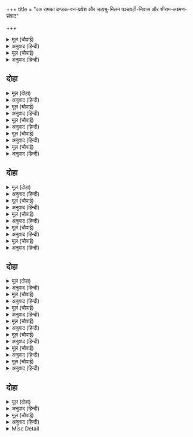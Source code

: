 +++
title = "०७ रामका दण्डक-वन-प्रवेश और जटायु-मिलन पञ्चवटी-निवास और श्रीराम-लक्ष्मण-संवाद"

+++


<details><summary>मूल (चौपाई)</summary>

है प्रभु परम मनोहर ठाऊँ।  
पावन पंचबटी तेहि नाऊँ॥  
दंडक बन पुनीत प्रभु करहू।  
उग्र साप मुनिबर कर हरहू॥
</details>

<details><summary>अनुवाद (हिन्दी)</summary>

हे प्रभो! एक परम मनोहर और पवित्र स्थान है; उसका नाम पञ्चवटी है। हे प्रभो! आप दण्डकवनको [जहाँ पञ्चवटी है] पवित्र कीजिये और श्रेष्ठ मुनि गौतमजीके कठोर शापको हर लीजिये॥ ८॥
</details>

<details><summary>मूल (चौपाई)</summary>

बास करहु तहँ रघुकुल राया।  
कीजे सकल मुनिन्ह पर दाया॥  
चले राम मुनि आयसु पाई।  
तुरतहिं पंचबटी निअराई॥
</details>

<details><summary>अनुवाद (हिन्दी)</summary>

हे रघुकुलके स्वामी! आप सब मुनियोंपर दया करके वहीं निवास कीजिये। मुनिकी आज्ञा पाकर श्रीरामचन्द्रजी वहाँसे चल दिये और शीघ्र ही पञ्चवटीके निकट पहुँच गये॥ ९॥
</details>

## दोहा


<details><summary>मूल (दोहा)</summary>

गीधराज सैं भेंट भइ बहु बिधि प्रीति बढ़ाइ।  
गोदावरी निकट प्रभु रहे परन गृह छाइ॥ १३॥
</details>

<details><summary>अनुवाद (हिन्दी)</summary>

वहाँ गृध्रराज जटायुसे भेंट हुई। उसके साथ बहुत प्रकारसे प्रेम बढ़ाकर प्रभु श्रीरामचन्द्रजी गोदावरीजीके समीप पर्णकुटी छाकर रहने लगे॥ १३॥
</details>

<details><summary>मूल (चौपाई)</summary>

जब ते राम कीन्ह तहँ बासा।  
सुखी भए मुनि बीती त्रासा॥  
गिरि बन नदीं ताल छबि छाए।  
दिन दिन प्रति अति होहिं सुहाए॥
</details>

<details><summary>अनुवाद (हिन्दी)</summary>

जबसे श्रीरामजीने वहाँ निवास किया तबसे मुनि सुखी हो गये, उनका डर जाता रहा। पर्वत, वन, नदी और तालाब शोभासे छा गये। वे दिनोंदिन अधिक सुहावने (मालूम) होने लगे॥ १॥
</details>

<details><summary>मूल (चौपाई)</summary>

खग मृग बृंद अनंदित रहहीं।  
मधुप मधुर गुंजत छबि लहहीं॥  
सो बन बरनि न सक अहिराजा।  
जहाँ प्रगट रघुबीर बिराजा॥
</details>

<details><summary>अनुवाद (हिन्दी)</summary>

पक्षी और पशुओंके समूह आनन्दित रहते हैं और भौंरे मधुर गुंजार करते हुए शोभा पा रहे हैं। जहाँ प्रत्यक्ष श्रीरामजी विराजमान हैं, उस वनका वर्णन सर्पराज शेषजी भी नहीं कर सकते॥ २॥
</details>

<details><summary>मूल (चौपाई)</summary>

एक बार प्रभु सुख आसीना।  
लछिमन बचन कहे छलहीना॥  
सुर नर मुनि सचराचर साईं।  
मैं पूछउँ निज प्रभु की नाईं॥
</details>

<details><summary>अनुवाद (हिन्दी)</summary>

एक बार प्रभु श्रीरामजी सुखसे बैठे हुए थे। उस समय लक्ष्मणजीने उनसे छलरहित (सरल) वचन कहे—हे देवता, मनुष्य, मुनि और चराचरके स्वामी! मैं अपने प्रभुकी तरह (अपना स्वामी समझकर) आपसे पूछता हूँ॥ ३॥
</details>

<details><summary>मूल (चौपाई)</summary>

मोहि समुझाइ कहहु सोइ देवा।  
सब तजि करौं चरन रज सेवा॥  
कहहु ग्यान बिराग अरु माया।  
कहहु सो भगति करहु जेहिं दाया॥
</details>

<details><summary>अनुवाद (हिन्दी)</summary>

हे देव! मुझे समझाकर वही कहिये, जिससे सब छोड़कर मैं आपकी चरणरजकी ही सेवा करूँ। ज्ञान, वैराग्य और मायाका वर्णन कीजिये; और उस भक्तिको कहिये जिसके कारण आप दया करते हैं॥ ४॥
</details>

## दोहा


<details><summary>मूल (दोहा)</summary>

ईस्वर जीव भेद प्रभु सकल कहौ समुझाइ।  
जातें होइ चरन रति सोक मोह भ्रम जाइ॥ १४॥
</details>

<details><summary>अनुवाद (हिन्दी)</summary>

हे प्रभो! ईश्वर और जीवका भेद भी सब समझाकर कहिये, जिससे आपके चरणोंमें मेरी प्रीति हो और शोक, मोह तथा भ्रम नष्ट हो जायँ॥ १४॥
</details>

<details><summary>मूल (चौपाई)</summary>

थोरेहि महँ सब कहउँ बुझाई।  
सुनहु तात मति मन चित लाई॥  
मैं अरु मोर तोर तैं माया।  
जेहिं बस कीन्हे जीव निकाया॥
</details>

<details><summary>अनुवाद (हिन्दी)</summary>

(श्रीरामजीने कहा—) हे तात! मैं थोड़ेहीमें सब समझाकर कहे देता हूँ। तुम मन, चित्त और बुद्धि लगाकर सुनो। मैं और मेरा, तू और तेरा—यही माया है, जिसने समस्त जीवोंको वशमें कर रखा है॥ १॥
</details>

<details><summary>मूल (चौपाई)</summary>

गो गोचर जहँ लगि मन जाई।  
सो सब माया जानेहु भाई॥  
तेहि कर भेद सुनहु तुम्ह सोऊ।  
बिद्या अपर अबिद्या दोऊ॥
</details>

<details><summary>अनुवाद (हिन्दी)</summary>

इन्द्रियोंके विषयोंको और जहाँतक मन जाता है, हे भाई! उस सबको माया जानना। उसके भी—एक विद्या और दूसरी अविद्या, इन दोनों भेदोंको तुम सुनो—॥ २॥
</details>

<details><summary>मूल (चौपाई)</summary>

एक दुष्ट अतिसय दुखरूपा।  
जा बस जीव परा भवकूपा॥  
एक रचइ जग गुन बस जाकें।  
प्रभु प्रेरित नहिं निज बल ताकें॥
</details>

<details><summary>अनुवाद (हिन्दी)</summary>

एक (अविद्या) दुष्ट (दोषयुक्त) है और अत्यन्त दुःखरूप है जिसके वश होकर जीव संसाररूपी कुएँमें पड़ा हुआ है। और एक (विद्या) जिसके वशमें गुण है और जो जगत् की रचना करती है, वह प्रभुसे ही प्रेरित होती है, उसके अपना बल कुछ भी नहीं है॥ ३॥
</details>

<details><summary>मूल (चौपाई)</summary>

ग्यान मान जहँ एकउ नाहीं।  
देख ब्रह्म समान सब माहीं॥  
कहिअ तात सो परम बिरागी।  
तृन सम सिद्धि तीनि गुन त्यागी॥
</details>

<details><summary>अनुवाद (हिन्दी)</summary>

ज्ञान वह है जहाँ (जिसमें) मान आदि एक भी [दोष] नहीं है और जो सबमें समानरूपसे ब्रह्मको देखता है। हे तात! उसीको परम वैराग्यवान् कहना चाहिये जो सारी सिद्धियोंको और तीनों गुणोंको तिनकेके समान त्याग चुका हो॥ ४॥  
[जिसमें मान, दम्भ, हिंसा, क्षमाराहित्य, टेढ़ापन, आचार्यसेवाका अभाव, अपवित्रता, अस्थिरता, मनका निगृहीत न होना, इन्द्रियोंके विषयमें आसक्ति, अहंकार, जन्म-मृत्यु-जरा-व्याधिमय जगत् में सुखबुद्धि, स्त्री-पुत्र-घर आदिमें आसक्ति तथा ममता, इष्ट और अनिष्टकी प्राप्तिमें हर्ष-शोक, भक्तिका अभाव, एकान्तमें मन न लगना, विषयी मनुष्योंके संगमें प्रेम—ये अठारह न हों और नित्य अध्यात्म (आत्मा) में स्थिति तथा तत्त्वज्ञानके अर्थ (तत्त्वज्ञानके द्वारा जाननेयोग्य) परमात्माका नित्य दर्शन हो, वही ज्ञान कहलाता है। देखिये गीता अध्याय १३। ७ से ११]
</details>

## दोहा


<details><summary>मूल (दोहा)</summary>

माया ईस न आपु कहुँ जान कहिअ सो जीव।  
बंध मोच्छ प्रद सर्बपर माया प्रेरक सीव॥ १५॥
</details>

<details><summary>अनुवाद (हिन्दी)</summary>

जो मायाको, ईश्वरको और अपने स्वरूपको नहीं जानता, उसे जीव कहना चाहिये। जो [कर्मानुसार] बन्धन और मोक्ष देनेवाला, सबसे परे और मायाका प्रेरक है वह ईश्वर है॥ १५॥
</details>

<details><summary>मूल (चौपाई)</summary>

धर्म तें बिरति जोग तें ग्याना।  
ग्यान मोच्छप्रद बेद बखाना॥  
जातें बेगि द्रवउँ मैं भाई।  
सो मम भगति भगत सुखदाई॥
</details>

<details><summary>अनुवाद (हिन्दी)</summary>

धर्म (के आचरण) से वैराग्य और योगसे ज्ञान होता है तथा ज्ञान मोक्षका देनेवाला है—ऐसा वेदोंने वर्णन किया है। और हे भाई! जिससे मैं शीघ्र ही प्रसन्न होता हूँ, वह मेरी भक्ति है जो भक्तोंको सुख देनेवाली है॥ १॥
</details>

<details><summary>मूल (चौपाई)</summary>

सो सुतंत्र अवलंब न आना।  
तेहि आधीन ग्यान बिग्याना॥  
भगति तात अनुपम सुखमूला।  
मिलइ जो संत होइँ अनुकूला॥
</details>

<details><summary>अनुवाद (हिन्दी)</summary>

वह भक्ति स्वतन्त्र है, उसको (ज्ञान-विज्ञान आदि किसी) दूसरे साधनका सहारा (अपेक्षा) नहीं है। ज्ञान और विज्ञान तो उसके अधीन हैं। हे तात! भक्ति अनुपम एवं सुखकी मूल है; और वह तभी मिलती है जब संत अनुकूल (प्रसन्न) होते हैं॥ २॥
</details>

<details><summary>मूल (चौपाई)</summary>

भगति कि साधन कहउँ बखानी।  
सुगम पंथ मोहि पावहिं प्रानी॥  
प्रथमहिं बिप्र चरन अति प्रीती।  
निज निज कर्म निरत श्रुति रीती॥
</details>

<details><summary>अनुवाद (हिन्दी)</summary>

अब मैं भक्तिके साधन विस्तारसे कहता हूँ—यह सुगम मार्ग है, जिससे जीव मुझको सहज ही पा जाते हैं। पहले तो ब्राह्मणोंके चरणोंमें अत्यन्त प्रीति हो और वेदकी रीतिके अनुसार अपने-अपने [वर्णाश्रमके] कर्मोंमें लगा रहे॥ ३॥
</details>

<details><summary>मूल (चौपाई)</summary>

एहि कर फल पुनि बिषय बिरागा।  
तब मम धर्म उपज अनुरागा॥  
श्रवनादिक नव भक्ति दृढ़ाहीं।  
मम लीला रति अति मन माहीं॥
</details>

<details><summary>अनुवाद (हिन्दी)</summary>

इसका फल, फिर विषयोंसे वैराग्य होगा। तब (वैराग्य होनेपर) मेरे धर्म (भागवतधर्म) में प्रेम उत्पन्न होगा। तब श्रवण आदि नौ प्रकारकी भक्तियाँ दृढ़ होंगी और मनमें मेरी लीलाओंके प्रति अत्यन्त प्रेम होगा॥ ४॥
</details>

<details><summary>मूल (चौपाई)</summary>

संत चरन पंकज अति प्रेमा।  
मन क्रम बचन भजन दृढ़ नेमा॥  
गुरु पितु मातु बंधु पति देवा।  
सब मोहि कहँ जानै दृढ़ सेवा॥
</details>

<details><summary>अनुवाद (हिन्दी)</summary>

जिसका संतोंके चरणकमलोंमें अत्यन्त प्रेम हो; मन, वचन और कर्मसे भजनका दृढ़ नियम हो और जो मुझको ही गुरु, पिता, माता, भाई, पति और देवता सब कुछ जाने और सेवामें दृढ़ हो;॥ ५॥
</details>

<details><summary>मूल (चौपाई)</summary>

मम गुन गावत पुलक सरीरा।  
गदगद गिरा नयन बह नीरा॥  
काम आदि मद दंभ न जाकें।  
तात निरंतर बस मैं ताकें॥
</details>

<details><summary>अनुवाद (हिन्दी)</summary>

मेरा गुण गाते समय जिसका शरीर पुलकित हो जाय, वाणी गद्गद हो जाय और नेत्रोंसे [प्रेमाश्रुओंका] जल बहने लगे और काम, मद और दम्भ आदि जिसमें न हों, हे भाई! मैं सदा उसके वशमें रहता हूँ॥ ६॥
</details>

## दोहा


<details><summary>मूल (दोहा)</summary>

बचन कर्म मन मोरि गति भजनु करहिं निःकाम।  
तिन्ह के हृदय कमल महुँ करउँ सदा बिश्राम॥ १६॥
</details>

<details><summary>अनुवाद (हिन्दी)</summary>

जिनको कर्म, वचन और मनसे मेरी ही गति है; और जो निष्काम भावसे मेरा भजन करते हैं, उनके हृदय-कमलमें मैं सदा विश्राम किया करता हूँ॥ १६॥
</details>

<details><summary>मूल (चौपाई)</summary>

भगति जोग सुनि अति सुख पावा।  
लछिमन प्रभु चरनन्हि सिरु नावा॥  
एहि बिधि गए कछुक दिन बीती।  
कहत बिराग ग्यान गुन नीती॥
</details>

<details><summary>अनुवाद (हिन्दी)</summary>

इस भक्तियोगको सुनकर लक्ष्मणजीने अत्यन्त सुख पाया और उन्होंने प्रभु श्रीरामचन्द्रजीके चरणोंमें सिर नवाया। इस प्रकार वैराग्य, ज्ञान, गुण और नीति कहते हुए कुछ दिन बीत गये॥ १॥
</details>

<details><summary>Misc Detail</summary>


</details>
